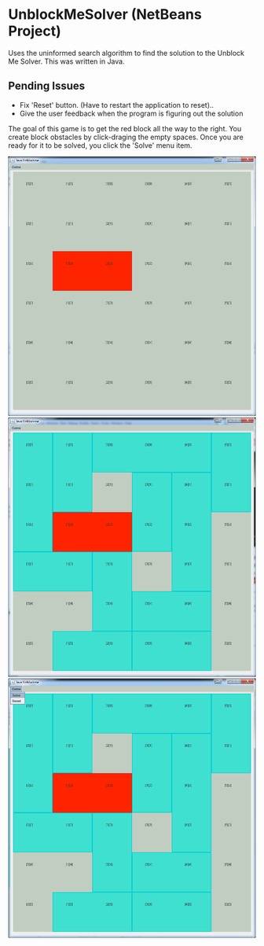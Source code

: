 # UnblockMeSolver (NetBeans Project)

Uses the uninformed search algorithm to find the solution to the Unblock Me Solver. This was written in Java.

## Pending Issues ##
 - Fix 'Reset' button. (Have to restart the application to reset)..
 - Give the user feedback when the program is figuring out the solution

The goal of this game is to get the red block all the way to the right. You create block obstacles by click-draging the empty spaces. Once you are ready for it to be solved, you click the 'Solve' menu item. 

![alt tag](https://raw.githubusercontent.com/Renedix/UnblockMeSolver/master/1.png)
![alt tag](https://raw.githubusercontent.com/Renedix/UnblockMeSolver/master/2.png)
![alt tag](https://raw.githubusercontent.com/Renedix/UnblockMeSolver/master/3.png)
